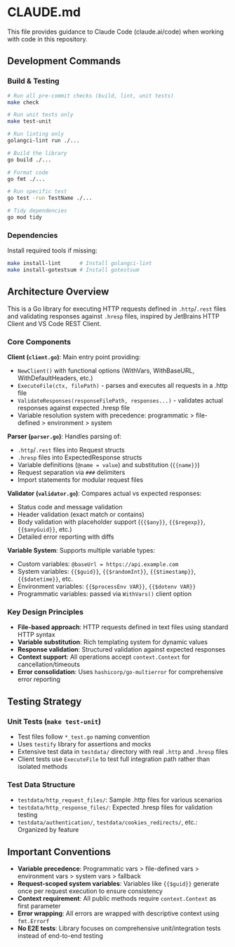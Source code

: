# CLAUDE.md

This file provides guidance to Claude Code (claude.ai/code) when working with code in this repository.

## Development Commands

### Build & Testing
```bash
# Run all pre-commit checks (build, lint, unit tests)
make check

# Run unit tests only  
make test-unit

# Run linting only
golangci-lint run ./...

# Build the library
go build ./...

# Format code
go fmt ./...

# Run specific test
go test -run TestName ./...

# Tidy dependencies
go mod tidy
```

### Dependencies
Install required tools if missing:
```bash
make install-lint      # Install golangci-lint
make install-gotestsum # Install gotestsum
```

## Architecture Overview

This is a Go library for executing HTTP requests defined in `.http`/`.rest` files and validating responses against `.hresp` files, inspired by JetBrains HTTP Client and VS Code REST Client.

### Core Components

**Client (`client.go`)**: Main entry point providing:
- `NewClient()` with functional options (WithVars, WithBaseURL, WithDefaultHeaders, etc.)
- `ExecuteFile(ctx, filePath)` - parses and executes all requests in a .http file
- `ValidateResponses(responseFilePath, responses...)` - validates actual responses against expected .hresp file
- Variable resolution system with precedence: programmatic > file-defined > environment > system

**Parser (`parser.go`)**: Handles parsing of:
- `.http`/`.rest` files into Request structs
- `.hresp` files into ExpectedResponse structs  
- Variable definitions (`@name = value`) and substitution (`{{name}}`)
- Request separation via `###` delimiters
- Import statements for modular request files

**Validator (`validator.go`)**: Compares actual vs expected responses:
- Status code and message validation
- Header validation (exact match or contains)
- Body validation with placeholder support (`{{$any}}`, `{{$regexp}}`, `{{$anyGuid}}`, etc.)
- Detailed error reporting with diffs

**Variable System**: Supports multiple variable types:
- Custom variables: `@baseUrl = https://api.example.com`
- System variables: `{{$guid}}`, `{{$randomInt}}`, `{{$timestamp}}`, `{{$datetime}}`, etc.
- Environment variables: `{{$processEnv VAR}}`, `{{$dotenv VAR}}`
- Programmatic variables: passed via `WithVars()` client option

### Key Design Principles

- **File-based approach**: HTTP requests defined in text files using standard HTTP syntax
- **Variable substitution**: Rich templating system for dynamic values
- **Response validation**: Structured validation against expected responses
- **Context support**: All operations accept `context.Context` for cancellation/timeouts
- **Error consolidation**: Uses `hashicorp/go-multierror` for comprehensive error reporting

## Testing Strategy

### Unit Tests (`make test-unit`)
- Test files follow `*_test.go` naming convention
- Uses `testify` library for assertions and mocks
- Extensive test data in `testdata/` directory with real `.http` and `.hresp` files
- Client tests use `ExecuteFile` to test full integration path rather than isolated methods

### Test Data Structure
- `testdata/http_request_files/`: Sample .http files for various scenarios
- `testdata/http_response_files/`: Expected .hresp files for validation testing
- `testdata/authentication/`, `testdata/cookies_redirects/`, etc.: Organized by feature

## Important Conventions

- **Variable precedence**: Programmatic vars > file-defined vars > environment vars > system vars > fallback
- **Request-scoped system variables**: Variables like `{{$guid}}` generate once per request execution to ensure consistency
- **Context requirement**: All public methods require `context.Context` as first parameter
- **Error wrapping**: All errors are wrapped with descriptive context using `fmt.Errorf`
- **No E2E tests**: Library focuses on comprehensive unit/integration tests instead of end-to-end testing